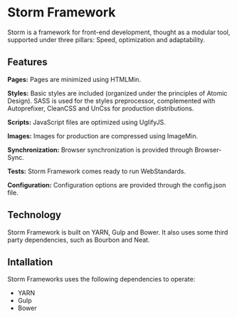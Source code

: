 # Storm Framework
Storm is a framework for front-end development, thought as a modular tool, supported under three pillars: Speed, optimization and adaptability.

## Features
**Pages:** Pages are minimized using HTMLMin.

**Styles:** Basic styles are included (organized under the principles of Atomic Design). SASS is used for the styles preprocessor, complemented with Autoprefixer, CleanCSS and UnCss for production distributions.

**Scripts:** JavaScript files are optimized using UglifyJS.

**Images:** Images for production are compressed using ImageMin.

**Synchronization:** Browser synchronization is provided through Browser-Sync.

**Tests:** Storm Framework comes ready to run WebStandards.

**Configuration:** Configuration options are provided through the config.json file.

## Technology
Storm Framework is built on YARN, Gulp and Bower. It also uses some third party dependencies, such as Bourbon and Neat.

## Intallation
Storm Frameworks uses the following dependencies to operate:
* YARN
* Gulp
* Bower
